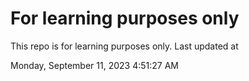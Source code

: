 # For learning purposes only
This repo is for learning purposes only.
Last updated at

Monday, September 11, 2023 4:51:27 AM

